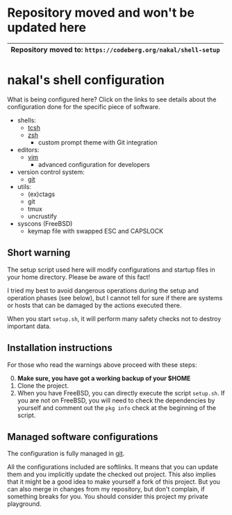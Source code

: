 # Repository moved and won't be updated here

| Repository moved to: `https://codeberg.org/nakal/shell-setup` |
|---|

# nakal's shell configuration

What is being configured here? Click on the links to see details
about the configuration done for the specific piece of software.

* shells:
	* [tcsh](shell/tcsh/.cshrc)
	* [zsh](shell/zsh)
		* custom prompt theme with Git integration
* editors:
	* [vim](vim)
		* advanced configuration for developers
* version control system:
	* [git](git/README.md)
* utils:
	* (ex)ctags
	* git
	* tmux
	* uncrustify
* syscons (FreeBSD)
	* keymap file with swapped ESC and CAPSLOCK

## Short warning

The setup script used here will modify configurations and startup files
in your home directory. Please be aware of this fact!

I tried my best to avoid dangerous operations during the setup and operation
phases (see below), but I cannot tell for sure if there are systems or hosts
that can be damaged by the actions executed there.

When you start `setup.sh`, it will perform many safety checks not to destroy
important data.

## Installation instructions

For those who read the warnings above proceed with these steps:

0. **Make sure, you have got a working backup of your $HOME**
1. Clone the project.
2. When you have FreeBSD, you can directly execute the script
   `setup.sh`. If you are not on FreeBSD, you will need
   to check the dependencies by yourself and comment out the
   `pkg info` check at the beginning of the script.

## Managed software configurations

The configuration is fully managed in [git](http://git-scm.com).

All the configurations included are softlinks. It means that you can update
them and you implicitly update the checked out project. This also implies
that it might be a good idea to make yourself a fork of this project. But
you can also merge in changes from my repository, but don't complain, if
something breaks for you. You should consider this project my private
playground.
